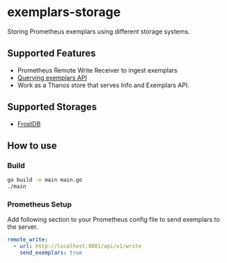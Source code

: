 # exemplars-storage

Storing Prometheus exemplars using different storage systems.

## Supported Features

- Prometheus Remote Write Receiver to ingest exemplars
- [Querying exemplars API](https://prometheus.io/docs/prometheus/latest/querying/api/#querying-exemplars)
- Work as a Thanos store that serves Info and Exemplars API.

## Supported Storages

- [FrostDB](https://github.com/polarsignals/frostdb)

## How to use

### Build

```bash
go build -o main main.go
./main
```

### Prometheus Setup

Add following section to your Prometheus config file to send exemplars to the server.

```yaml
remote_write:
  - url: http://localhost:8081/api/v1/write
    send_exemplars: true
```
